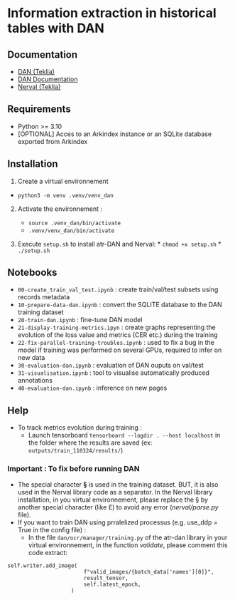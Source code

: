 # Information extraction in historical tables with DAN

## Documentation
* [DAN (Teklia)](https://gitlab.teklia.com/atr/dan)
* [DAN Documentation ](https://atr.pages.teklia.com/dan/)
* [Nerval (Teklia)](https://gitlab.teklia.com/ner/nerval)

## Requirements
* Python >= 3.10
* [OPTIONAL] Acces to an Arkindex instance or an SQLite database exported from Arkindex

## Installation
1. Create a virtual environnement
- ```python3 -m venv .venv/venv_dan```

2. Activate the environnement : 
    * ```source .venv_dan/bin/activate```
    * ```.venv/venv_dan/bin/activate```

3. Execute ```setup.sh``` to install atr-DAN and Nerval:
            * ```chmod +x setup.sh```
            * ```./setup.sh```

## Notebooks
* ```00-create_train_val_test.ipynb``` : create train/val/test subsets using records metadata
* ```10-prepare-data-dan.ipynb``` : convert the SQLITE database to the DAN training dataset
* ```20-train-dan.ipynb``` : fine-tune DAN model
* ```21-display-training-metrics.ipyn``` : create graphs representing the evolution of the loss value and metrics (CER etc.) during the training
* ```22-fix-parallel-training-troubles.ipynb``` : used to fix a bug in the model if training was performed on several GPUs, required to infer on new data
* ```30-evaluation-dan.ipynb``` : evaluation of DAN ouputs on val/test
* ```31-visualisation.ipynb``` : tool to visualise automatically produced annotations
* ```40-evaluation-dan.ipynb``` : inference on new pages

## Help
* To track metrics evolution during training :
    * Launch tensorboard ```tensorboard --logdir . --host localhost``` in the folder where the results are saved (ex: ```outputs/train_110324/results/```)

### Important : To fix before running DAN
* The special character **§** is used in the training dataset. BUT, it is also used in the Nerval library code as a separator. In the Nerval library installation, in you virtual environnement, please replace the § by another special character (like £) to avoid any error (*nerval/parse.py* file).
* If you want to train DAN using prralelized processus (e.g. use_ddp = True in the config file) :
    * In the file  ```dan/ocr/manager/training.py``` of the atr-dan library in your virtual environnement, in the function *validate*, please comment this code extract:
```
self.writer.add_image(
                        f"valid_images/{batch_data['names'][0]}",
                        result_tensor,
                        self.latest_epoch,
                    )

 ```